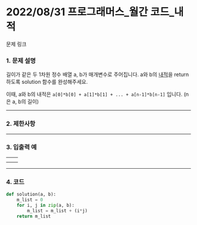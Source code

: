 # 2022/08/31 프로그래머스_월간 코드_내적

문제 링크

### **1. 문제 설명**

길이가 같은 두 1차원 정수 배열 a, b가 매개변수로 주어집니다. a와 b의 [내적](https://en.wikipedia.org/wiki/Dot_product)을 return 하도록 solution 함수를 완성해주세요.

이때, a와 b의 내적은 `a[0]*b[0] + a[1]*b[1] + ... + a[n-1]*b[n-1]` 입니다. (n은 a, b의 길이)

---

### **2. 제한사항**

---

### **3. 입출력 예**

|  |  |
| --- | --- |
|  |  |
|  |  |

---

### 4. 코드

```python
def solution(a, b):
    m_list = 0
    for i, j in zip(a, b):
        m_list = m_list + (i*j) 
    return m_list
```